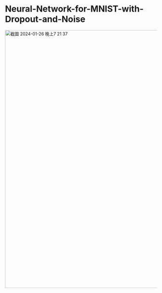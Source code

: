 # Neural-Network-for-MNIST-with-Dropout-and-Noise

<img width="852" alt="截圖 2024-01-26 晚上7 21 37" src="https://github.com/Sylvia0306/Neural-Network-for-MNIST-with-Dropout-and-Noise/assets/84958591/d646ab61-aebe-49ab-865e-d024cc6b1894">
